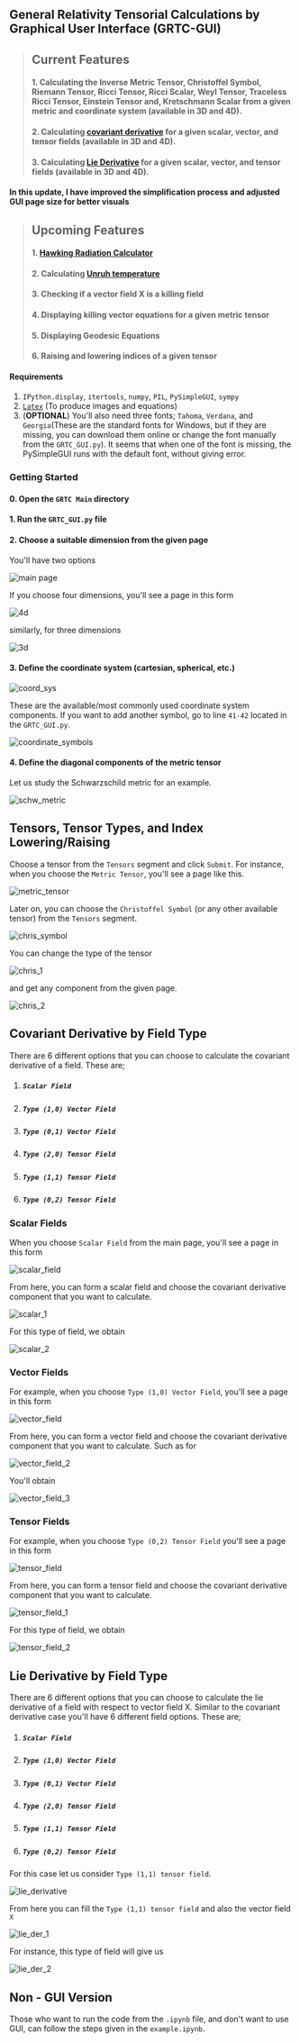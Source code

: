 ## General Relativity Tensorial Calculations by Graphical User Interface (GRTC-GUI)

> ## Current Features
>
> #### 1. Calculating the Inverse Metric Tensor, Christoffel Symbol, Riemann Tensor, Ricci Tensor, Ricci Scalar, Weyl Tensor, Traceless Ricci Tensor, Einstein Tensor and, Kretschmann Scalar from a given metric and coordinate system (available in 3D and 4D).
>
> #### 2. Calculating [covariant derivative](https://en.wikipedia.org/wiki/Covariant_derivative#Covariant_derivative_by_field_type) for a given scalar, vector, and tensor fields (available in 3D and 4D).
>
> #### 3. Calculating [Lie Derivative](https://en.wikipedia.org/wiki/Lie_derivative) for a given scalar, vector, and tensor fields (available in 3D and 4D).

#### In this update, I have improved the simplification process and adjusted GUI page size for better visuals 

> ## Upcoming Features
>
> #### 1. [Hawking Radiation Calculator](https://www.vttoth.com/CMS/physics-notes/311-hawking-radiation-calculator)
>
> #### 2. Calculating [Unruh temperature](https://en.wikipedia.org/wiki/Unruh_effect#Temperature_equation)
>
> #### 3. Checking if a vector field X is a killing field
>
> #### 4. Displaying killing vector equations for a given metric tensor
>
> #### 5. Displaying Geodesic Equations
>
> #### 6. Raising and lowering indices of a given tensor


#### Requirements
1. `IPython.display`, `itertools`, `numpy`, `PIL`, `PySimpleGUI`, `sympy`
2. [`Latex`](https://www.latex-project.org/get/) (To produce images and equations)
3. (**OPTIONAL**) You'll also need three fonts; `Tahoma`, `Verdana`, and `Georgia`(These are the standard fonts for Windows, but if they are missing, you can download them online or change the font manually from the `GRTC_GUI.py`). It seems that when one of the font is missing, the PySimpleGUI runs with the default font, without giving error.

### Getting Started

#### 0. Open the `GRTC Main` directory
#### 1. Run the `GRTC_GUI.py` file
#### 2. Choose a suitable dimension from the given page 

You'll have two options

![main page](https://user-images.githubusercontent.com/45866787/124366100-d2afce80-dc55-11eb-908e-f949522ae51e.png)

If you choose four dimensions, you'll see a page in this form

![4d](https://user-images.githubusercontent.com/45866787/124366154-39cd8300-dc56-11eb-92d5-8d484fec8e57.png)

similarly, for three dimensions

![3d](https://user-images.githubusercontent.com/45866787/124366156-3d610a00-dc56-11eb-9b09-46e46f003a30.png)

#### 3. Define the coordinate system (cartesian, spherical, etc.)

![coord_sys](https://user-images.githubusercontent.com/45866787/124366173-65506d80-dc56-11eb-829a-3fbef8e2b9c0.png)

These are the available/most commonly used coordinate system components. If you want to add another symbol, go to line `41-42` located in the `GRTC_GUI.py`.

![coordinate_symbols](https://user-images.githubusercontent.com/45866787/124366202-9af55680-dc56-11eb-9cd3-03cb15db5aa6.png)

#### 4. Define the diagonal components of the metric tensor

Let us study the Schwarzschild metric for an example.

![schw_metric](https://user-images.githubusercontent.com/45866787/124366233-dbed6b00-dc56-11eb-96fd-361f666b492e.png)

## Tensors, Tensor Types, and Index Lowering/Raising

Choose a tensor from the `Tensors` segment and click `Submit`. For instance, when you choose the `Metric Tensor`, you'll see a page like this.

![metric_tensor](https://user-images.githubusercontent.com/45866787/124366247-f3c4ef00-dc56-11eb-854a-cc44ead5e390.png)

Later on, you can choose the `Christoffel Symbol` (or any other available tensor) from the `Tensors` segment.

![chris_symbol](https://user-images.githubusercontent.com/45866787/124366269-2a026e80-dc57-11eb-97cf-eb35e1e45b6f.png)

You can change the type of the tensor

![chris_1](https://user-images.githubusercontent.com/45866787/124366310-751c8180-dc57-11eb-936e-d82d5d478929.png)

and get any component from the given page.

![chris_2](https://user-images.githubusercontent.com/45866787/124366311-76e64500-dc57-11eb-97e5-da7be0aaf648.png)

## Covariant Derivative by Field Type

There are 6 different options that you can choose to calculate the covariant derivative of a field. These are;

1. ##### `Scalar Field` 
2. ##### `Type (1,0) Vector Field` 
3. ##### `Type (0,1) Vector Field`
4. ##### `Type (2,0) Tensor Field`
5. ##### `Type (1,1) Tensor Field`
6. ##### `Type (0,2) Tensor Field`

### Scalar Fields

When you choose `Scalar Field` from the main page, you'll see a page in this form

![scalar_field](https://user-images.githubusercontent.com/45866787/124366363-f3792380-dc57-11eb-992d-b8a6dc35f043.png)

From here, you can form a scalar field and choose the covariant derivative component that you want to calculate. 

![scalar_1](https://user-images.githubusercontent.com/45866787/124366365-f6741400-dc57-11eb-8a3c-7d5b650140db.png)

For this type of field, we obtain

![scalar_2](https://user-images.githubusercontent.com/45866787/124366367-f8d66e00-dc57-11eb-9c7f-7201b51ca20b.png)

### Vector Fields

For example, when you choose `Type (1,0) Vector Field`, you'll see a page in this form

![vector_field](https://user-images.githubusercontent.com/45866787/124366388-363afb80-dc58-11eb-918d-ca0251222593.png)

From here, you can form a vector field and choose the covariant derivative component that you want to calculate. Such as for

![vector_field_2](https://user-images.githubusercontent.com/45866787/124366391-3935ec00-dc58-11eb-83f1-8fcfa42e032a.png)

You'll obtain

![vector_field_3](https://user-images.githubusercontent.com/45866787/124366393-3cc97300-dc58-11eb-8aca-e5d2f1e3672f.png)

### Tensor Fields

For example, when you choose `Type (0,2) Tensor Field` you'll see a page in this form

![tensor_field](https://user-images.githubusercontent.com/45866787/124366466-c5e0aa00-dc58-11eb-89cb-6b2ca05a0be7.png)

From here, you can form a tensor field and choose the covariant derivative component that you want to calculate. 

![tensor_field_1](https://user-images.githubusercontent.com/45866787/124366468-ca0cc780-dc58-11eb-8123-2fc0a2b0c47f.png)

For this type of field, we obtain

![tensor_field_2](https://user-images.githubusercontent.com/45866787/124366469-cc6f2180-dc58-11eb-82b3-8f6c2742bce8.png)

## Lie Derivative by Field Type

There are 6 different options that you can choose to calculate the lie derivative of a field with respect to vector field X. Similar to the covariant derivative case
you'll have 6 different field options. These are;

1. ##### `Scalar Field` 
2. ##### `Type (1,0) Vector Field` 
3. ##### `Type (0,1) Vector Field`
4. ##### `Type (2,0) Tensor Field`
5. ##### `Type (1,1) Tensor Field`
6. ##### `Type (0,2) Tensor Field`

For this case let us consider `Type (1,1) tensor field`.

![lie_derivative](https://user-images.githubusercontent.com/45866787/124366553-50290e00-dc59-11eb-974e-634c673f50b7.png)

From here you can fill the `Type (1,1) tensor field` and also the vector field `X`

![lie_der_1](https://user-images.githubusercontent.com/45866787/124366566-63d47480-dc59-11eb-97c4-f773053d5303.png)

For instance, this type of field will give us

![lie_der_2](https://user-images.githubusercontent.com/45866787/124366576-7353bd80-dc59-11eb-9bef-1163b1a05934.png)

## Non - GUI Version

Those who want to run the code from the `.ipynb` file, and don't want to use GUI, can follow the steps given in the `example.ipynb`.
